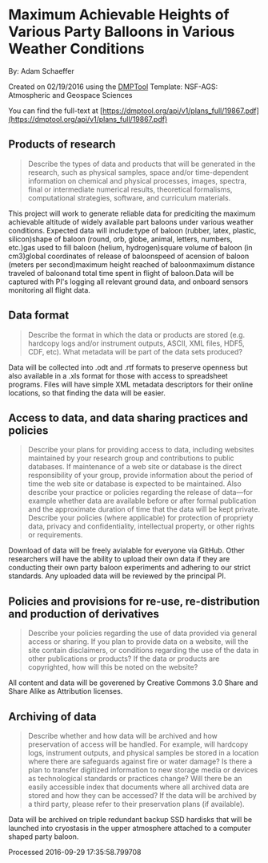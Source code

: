 # Maximum Achievable Heights of Various Party Balloons in Various Weather Conditions

By: Adam Schaeffer

Created on 02/19/2016 using the [DMPTool](https://dmp.cdlib.org/) Template: NSF-AGS: Atmospheric and Geospace Sciences

You can find the full-text at [https://dmptool.org/api/v1/plans_full/19867.pdf](https://dmptool.org/api/v1/plans_full/19867.pdf) 

## Products of research

> Describe the types of data and products that will be generated in the research, such as physical samples, space and/or time-dependent information on chemical and physical processes, images, spectra, final or intermediate numerical results, theoretical formalisms, computational strategies, software, and curriculum materials.

This project will work to generate reliable data for prediciting the maximum achievable altitude of widely available part baloons under various weather conditions. Expected data will include:type of baloon (rubber, latex, plastic, silicon)shape of baloon (round, orb, globe, animal, letters, numbers, etc.)gas used to fill baloon (helium, hydrogen)square volume of baloon (in cm3)global coordinates of release of baloonspeed of acension of baloon (meters per second)maximum height reached of baloonmaximum distance traveled of baloonand total time spent in flight of baloon.Data will be captured with PI's logging all relevant ground data, and onboard sensors monitoring all flight data.

## Data format

> Describe the format in which the data or products are stored (e.g. hardcopy logs and/or instrument outputs, ASCII, XML files, HDF5, CDF, etc). What metadata will be part of the data sets produced?

Data will be collected into .odt and .rtf formats to preserve openness but also available in a .xls format for those with access to spreadsheet programs. Files will have simple XML metadata descriptors for their online locations, so that finding the data will be easier.

## Access to data, and data sharing practices and policies

> Describe your plans for providing access to data, including websites maintained by your research group and contributions to public databases. If maintenance of a web site or database is the direct responsibility of your group, provide information about the period of time the web site or database is expected to be maintained. Also describe your practice or policies regarding the release of data&#8212;for example whether data are available before or after formal publication and the approximate duration of time that the data will be kept private. Describe your policies (where applicable) for protection of propriety data, privacy and confidentiality, intellectual property, or other rights or requirements.

Download of data will be freely avialable for everyone via GitHub. Other researchers will have the ability to upload their own data if they are conducting their own party baloon experiments and adhering to our strict standards. Any uploaded data will be reviewed by the principal PI.

## Policies and provisions for re-use, re-distribution and production of derivatives

> Describe your policies regarding the use of data provided via general access or sharing. If you plan to provide data on a website, will the site contain disclaimers, or conditions regarding the use of the data in other publications or products? If the data or products are copyrighted, how will this be noted on the website?

All content and data will be goverened by Creative Commons 3.0 Share and Share Alike as Attribution licenses.

## Archiving of data

> Describe whether and how data will be archived and how preservation of access will be handled. For example, will hardcopy logs, instrument outputs, and physical samples be stored in a location where there are safeguards against fire or water damage? Is there a plan to transfer digitized information to new storage media or devices as technological standards or practices change? Will there be an easily accessible index that documents where all archived data are stored and how they can be accessed? If the data will be archived by a third party, please refer to their preservation plans (if available).

Data will be archived on triple redundant backup SSD hardisks that will be launched into cryostasis in the upper atmosphere attached to a computer shaped party baloon.

Processed 2016-09-29 17:35:58.799708
